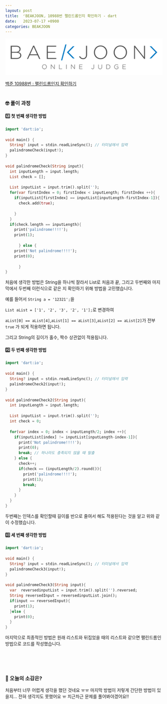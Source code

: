 ```yaml
---
layout: post
title:  ⌜BEAKJOON⌟ 10988번 팰린드롬인지 확인하기 - dart
date:   2023-07-17 +0900
categories: BEAKJOON
---
```

<center>
  <img src="https://github.com/201960003/study_blog/blob/main/img/post18/logo%402x.png?raw=true" alt="main 사진">
</center>

[백준 10988번 : 팰린드롬인지 확인하기](https://www.acmicpc.net/problem/10988)
<br><br>

### 🤓 풀이 과정 

#### 1️⃣ 첫 번째 생각한 방법
```dart
import 'dart:io';

void main() {
  String? input = stdin.readLineSync(); // 터미널에서 입력
  palindromeCheck(input!);
}

void palindromeCheck(String input){
  int inputLength = input.length;
  List check = [];

  List inputList = input.trim().split('');
  for(var firstIndex = 0; firstIndex < inputLength; firstIndex ++){
    if(inputList[firstIndex] == inputList[inputLength-firstIndex-1]){
      check.add(true);
      
    }
  }
  if(check.length == inputLength){
    print('palindrome!!!!');
    print(1);

      } else {
    print('Not palindrome!!!!');
    print(0);
        
      }
}
```
처음에 생각한 방법은 String을 하나씩 잘라서 List로 처음과 끝, 그리고 두번째와 마지막에서 두번째 이런식으로 같은 지 확인하기 위해 방법을 고민했습니다.

예를 들어서
``String a = '12321';``을


``List aList = ['1', '2', '3', '2', '1'];``로 변경하여


``aList[0] == aList[4]``,``aList[1] == aList[3]``,``aList[2] == aList[2]``가 전부 ``true`` 가 되게 적용하면 됩니다.

그리고 String의 길이가 홀수, 짝수 상관없이 적용됩니다.


#### 2️⃣ 두 번째 생각한 방법
```dart
import 'dart:io';

void main() {
  String? input = stdin.readLineSync(); // 터미널에서 입력
  palindromeCheck2(input!);
}

void palindromeCheck2(String input){
  int inputLength = input.length;

  List inputList = input.trim().split('');
  int check = 0;
  
  for(var index = 0; index < inputLength/2; index ++){
    if(inputList[index] != inputList[inputLength-index-1]){
      print('Not palindrome!!!!');
      print(0);
      break; // 하나라도 충족되지 않을 때 탈출
    } else {
      check++;
      if(check == (inputLength/2).round()){
        print('palindrome!!!!');
        print(1);
        break; 
      }    
    }
  }
}
```

두번째는 인덱스를 확인할때 길이를 반으로 줄여서 해도 적용된다는 것을 알고 위와 같이 수정했습니다.


#### 3️⃣ 세 번째 생각한 방법
```dart
import 'dart:io';

void main() {
  String? input = stdin.readLineSync(); // 터미널에서 입력
  palindromeCheck3(input!);
}

void palindromeCheck3(String input){
  var  reversedinputList = input.trim().split('').reversed;
  String reversedInput = reversedinputList.join();
  if(input == reversedInput){
    print(1);
  }else {
    print(0);
  }
}
```

마지막으로 최종적인 방법은 원래 리스트와 뒤집었을 때의 리스트와 같으면 팰린드롬인 방법으로 코드를 작성했습니다.

<br><br><br>

### 🧐 오늘의 소감은?
처음부터 너무 어렵게 생각을 했던 것네요 ㅠㅠ 마지막 방법이 저렇게 간단한 방법이 있을지... 전혀 생각지도 못했어요 ㅠ 치근차근 문제를 풀어봐야겠어요!!
<br>